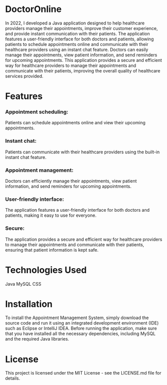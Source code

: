 # DoctorOnline
In 2022, I developed a Java application designed to help healthcare providers manage their appointments, improve their customer experience, and provide instant communication with their patients. The application features a user-friendly interface for both doctors and patients, allowing patients to schedule appointments online and communicate with their healthcare providers using an instant chat feature. Doctors can easily manage their appointments, view patient information, and send reminders for upcoming appointments. This application provides a secure and efficient way for healthcare providers to manage their appointments and communicate with their patients, improving the overall quality of healthcare services provided.

# Features
### Appointment scheduling: 
Patients can schedule appointments online and view their upcoming appointments.
### Instant chat: 
Patients can communicate with their healthcare providers using the built-in instant chat feature.
### Appointment management: 
Doctors can efficiently manage their appointments, view patient information, and send reminders for upcoming appointments.
### User-friendly interface: 
The application features a user-friendly interface for both doctors and patients, making it easy to use for everyone.
### Secure: 
The application provides a secure and efficient way for healthcare providers to manage their appointments and communicate with their patients, ensuring that patient information is kept safe.

# Technologies Used
Java
MySQL
CSS

# Installation
To install the Appointment Management System, simply download the source code and run it using an integrated development environment (IDE) such as Eclipse or IntelliJ IDEA. Before running the application, make sure that you have installed all the necessary dependencies, including MySQL and the required Java libraries.

# License
This project is licensed under the MIT License - see the LICENSE.md file for details.
